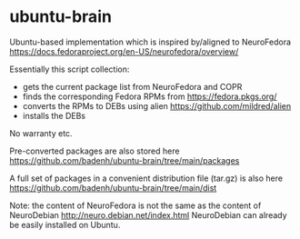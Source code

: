 # ubuntu-brain

Ubuntu-based implementation which is inspired by/aligned to NeuroFedora https://docs.fedoraproject.org/en-US/neurofedora/overview/

Essentially this script collection:

* gets the current package list from NeuroFedora and COPR
* finds the corresponding Fedora RPMs from https://fedora.pkgs.org/
* converts the RPMs to DEBs using alien https://github.com/mildred/alien
* installs the DEBs

No warranty etc.

Pre-converted packages are also stored here https://github.com/badenh/ubuntu-brain/tree/main/packages

A full set of packages in a convenient distribution file (tar.gz) is also here https://github.com/badenh/ubuntu-brain/tree/main/dist

Note: the content of NeuroFedora is not the same as the content of NeuroDebian http://neuro.debian.net/index.html
NeuroDebian can already be easily installed on Ubuntu.
